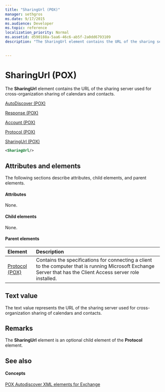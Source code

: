 ```yaml
---
title: "SharingUrl (POX)"
manager: sethgros
ms.date: 9/17/2015
ms.audience: Developer
ms.topic: reference
localization_priority: Normal
ms.assetid: d590188a-5aa6-46c6-ab5f-2a0dd6793109
description: "The SharingUrl element contains the URL of the sharing server used for cross-organization sharing of calendars and contacts."
 
 
---
```


# SharingUrl (POX)

The **SharingUrl** element contains the URL of the sharing server used for cross-organization sharing of calendars and contacts. 
  
[AutoDiscover (POX)](autodiscover-pox.md)
  
[Response (POX)](response-pox.md)
  
[Account (POX)](account-pox.md)
  
[Protocol (POX)](protocol-pox.md)
  
[SharingUrl (POX)](sharingurl-pox.md)
  
```XML
<SharingUrl/>
```

## Attributes and elements

The following sections describe attributes, child elements, and parent elements.
  
#### Attributes

None.
  
#### Child elements

None.
  
#### Parent elements

|**Element**|**Description**|
|:-----|:-----|
|[Protocol (POX)](protocol-pox.md) <br/> |Contains the specifications for connecting a client to the computer that is running Microsoft Exchange Server that has the Client Access server role installed.  <br/> |
   
## Text value

The text value represents the URL of the sharing server used for cross-organization sharing of calendars and contacts.
  
## Remarks

The **SharingUrl** element is an optional child element of the **Protocol** element. 
  
## See also

#### Concepts

[POX Autodiscover XML elements for Exchange](pox-autodiscover-xml-elements-for-exchange.md)

